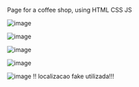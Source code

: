 Page for a coffee shop, using HTML CSS JS


![image](https://github.com/user-attachments/assets/2086015e-8ce2-4893-b189-d9cbbb8eb8df)





![image](https://github.com/user-attachments/assets/9f9b963f-c984-4965-9164-0b250a22d875)





![image](https://github.com/user-attachments/assets/8ac6a1c1-a59b-4997-8b5c-163bc9d0457b)





![image](https://github.com/user-attachments/assets/a148691d-85b8-4c6b-bf3b-9e77bc80343e)








![image](https://github.com/user-attachments/assets/0d19bba8-91fd-4c5e-bf0e-f4a9788f1d17)
!! localizacao fake utilizada!!!




